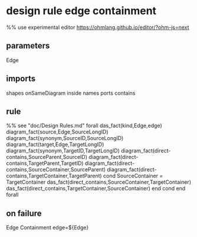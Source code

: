# design rule edge containment
%% use experimental editor https://ohmlang.github.io/editor/?ohm-js=next
## parameters
  Edge
## imports
  shapes
  onSameDiagram
  inside
  names
  ports
  contains
## rule
  %% see "doc/Design Rules.md"
  forall das_fact(kind,Edge,edge)
    diagram_fact(source,Edge,SourceLongID)
    diagram_fact(synonym,SourceID,SourceLongID)
    diagram_fact(target,Edge,TargetLongID)
    diagram_fact(synonym,TargetID,TargetLongID)
	diagram_fact(direct-contains,SourceParent,SourceID)
    diagram_fact(direct-contains,TargetParent,TargetID)
    diagram_fact(direct-contains,SourceContainer,SourceParent)
    diagram_fact(direct-contains,TargetContainer,TargetParent)
    cond 
      SourceContainer = TargetContainer
      das_fact(direct_contains,SourceContainer,TargetContainer)
      das_fact(direct_contains,TargetContainer,SourceContainer)
    end cond
  end forall
## on failure
Edge Containment edge=${Edge}


